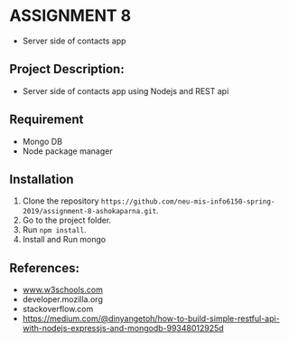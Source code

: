 # ASSIGNMENT 8
* Server side of contacts app

## Project Description:
* Server side of contacts app using Nodejs and REST api

## Requirement
* Mongo DB
* Node package manager 

## Installation
1. Clone the repository `https://github.com/neu-mis-info6150-spring-2019/assignment-8-ashokaparna.git`.
2. Go to the project folder. 
3. Run `npm install`.
4. Install and Run mongo

## References:
* www.w3schools.com
* developer.mozilla.org
* stackoverflow.com
* https://medium.com/@dinyangetoh/how-to-build-simple-restful-api-with-nodejs-expressjs-and-mongodb-99348012925d



